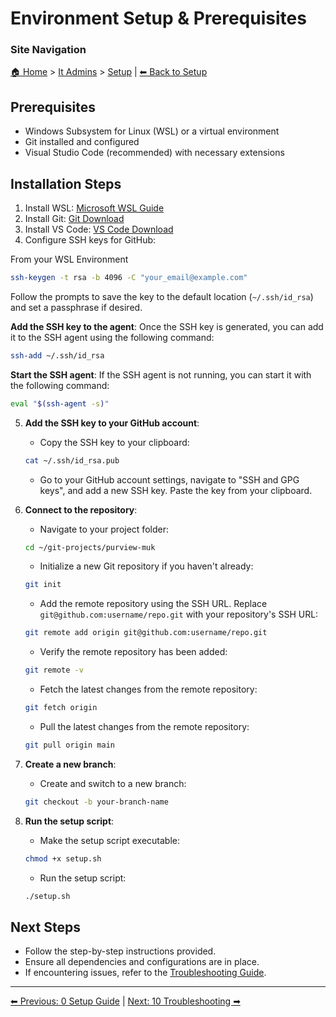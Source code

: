 <!-- description: Documentation about Environment Setup & Prerequisites for Your Organization. -->

# Environment Setup & Prerequisites

### Site Navigation
[🏠 Home](../../README.md) > [It Admins](../README.md) > [Setup](README.md) | [⬅ Back to Setup](../README.md)

## Prerequisites
- Windows Subsystem for Linux (WSL) or a virtual environment
- Git installed and configured
- Visual Studio Code (recommended) with necessary extensions

## Installation Steps
1. Install WSL: [Microsoft WSL Guide](https://learn.microsoft.com/en-us/windows/wsl/install)
2. Install Git: [Git Download](https://git-scm.com/downloads)
3. Install VS Code: [VS Code Download](https://code.visualstudio.com/)
4. Configure SSH keys for GitHub:

From your WSL Environment

```sh
ssh-keygen -t rsa -b 4096 -C "your_email@example.com"
```

  Follow the prompts to save the key to the default location (`~/.ssh/id_rsa`) and set a passphrase if desired.

  **Add the SSH key to the agent**:
  Once the SSH key is generated, you can add it to the SSH agent using the following command:
  
```sh
ssh-add ~/.ssh/id_rsa
```

  **Start the SSH agent**:
  If the SSH agent is not running, you can start it with the following command:
  
```sh
eval "$(ssh-agent -s)"
```

5. **Add the SSH key to your GitHub account**:
    - Copy the SSH key to your clipboard:
    ```sh
    cat ~/.ssh/id_rsa.pub
    ```
    - Go to your GitHub account settings, navigate to "SSH and GPG keys", and add a new SSH key. Paste the key from your clipboard.

6. **Connect to the repository**:
    - Navigate to your project folder:
    ```sh
    cd ~/git-projects/purview-muk
    ```
    - Initialize a new Git repository if you haven't already:
    ```sh
    git init
    ```
    - Add the remote repository using the SSH URL. Replace `git@github.com:username/repo.git` with your repository's SSH URL:
    ```sh
    git remote add origin git@github.com:username/repo.git
    ```
    - Verify the remote repository has been added:
    ```sh
    git remote -v
    ```
    - Fetch the latest changes from the remote repository:
    ```sh
    git fetch origin
    ```
    - Pull the latest changes from the remote repository:
    ```sh
    git pull origin main
    ```

7. **Create a new branch**:
    - Create and switch to a new branch:
    ```sh
    git checkout -b your-branch-name
    ```

8. **Run the setup script**:
    - Make the setup script executable:
    ```sh
    chmod +x setup.sh
    ```
    - Run the setup script:
    ```sh
    ./setup.sh
    ```

## Next Steps
- Follow the step-by-step instructions provided.
- Ensure all dependencies and configurations are in place.
- If encountering issues, refer to the [Troubleshooting Guide](10-troubleshooting.md).

---

[⬅ Previous: 0 Setup Guide](0-setup-guide.md) | [Next: 10 Troubleshooting ➡](10-troubleshooting.md)